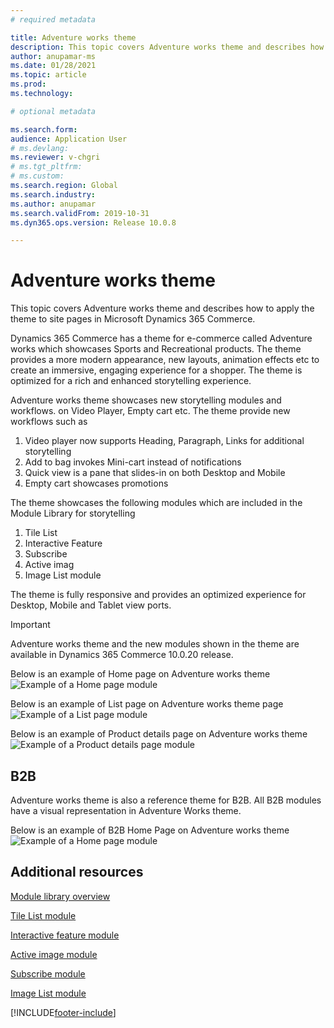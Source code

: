```yaml
---
# required metadata

title: Adventure works theme
description: This topic covers Adventure works theme and describes how to apply the theme to site pages in Microsoft Dynamics 365 Commerce.
author: anupamar-ms
ms.date: 01/28/2021
ms.topic: article
ms.prod: 
ms.technology: 

# optional metadata

ms.search.form: 
audience: Application User
# ms.devlang: 
ms.reviewer: v-chgri
# ms.tgt_pltfrm: 
# ms.custom: 
ms.search.region: Global
ms.search.industry: 
ms.author: anupamar
ms.search.validFrom: 2019-10-31
ms.dyn365.ops.version: Release 10.0.8

---
```


# Adventure works theme

This topic covers Adventure works theme and describes how to apply the theme to site pages in Microsoft Dynamics 365 Commerce.

Dynamics 365 Commerce has a theme for e-commerce called Adventure works which showcases Sports and Recreational products. The theme provides a more modern appearance, new layouts, animation effects etc to create an immersive, engaging experience for a shopper. The theme is optimized for a rich and enhanced storytelling experience. 

Adventure works theme showcases  new storytelling modules and workflows.   on Video Player, Empty cart etc. The theme provide new workflows such as
1. Video player now supports Heading, Paragraph, Links for additional storytelling
2. Add to bag invokes Mini-cart instead of notifications
3. Quick view is a pane that slides-in on both Desktop and Mobile
4. Empty cart showcases promotions


The theme showcases the following modules which are included in the Module Library for storytelling
1. Tile List
1. Interactive Feature
1. Subscribe
1. Active imag
1. Image List module

The theme is fully responsive and provides an optimized experience for Desktop, Mobile and Tablet view ports. 

>[!IMPORTANT]
>Adventure works theme and the new modules shown in the theme are available in Dynamics 365 Commerce 10.0.20 release.

Below is an example of Home page on Adventure works theme
![Example of a Home page module](./media/aw_b2c.PNG)

Below is an example of List page on Adventure works theme page
![Example of a List page module](./media/Aw_list.PNG)

Below is an example of Product details page on Adventure works theme
![Example of a Product details page module](./media/aw_pdp.PNG)

## B2B
Adventure works theme is also a reference theme for B2B. All B2B modules have a visual representation in Adventure Works theme. 

Below is an example of B2B Home Page on Adventure works theme
![Example of a Home page module](./media/aw_b2b.PNG)




## Additional resources
[Module library overview](starter-kit-overview.md)

[Tile List module](tile-list.md)

[Interactive feature module](interactive-feature-module.md)

[Active image module](active-image-module.md)

[Subscribe module](subscribe-module.md)

[Image List module](image-list-module.md)

[!INCLUDE[footer-include](../includes/footer-banner.md)]


